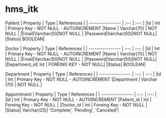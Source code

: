 # hms_itk

Patient
| Property     | Type | References | 
| ---------------- | :--: | :--: |
|Id | Int | Primary Key - NOT NULL - AUTOINCREMENT 
|Name | Varchar(70) | NOT NULL |
|Email|Varchar(50|NOT NULL |
|Password|Varchar(50)|NOT NULL|
|Status| BOOLEAN| 


Doctor
| Property     | Type | References | 
| ---------------- | :--: | :--: |
|Id | Int | Primary Key - NOT NULL - AUTOINCREMENT 
|Name | Varchar(70) | NOT NULL |
|Email|Varchar(50|NOT NULL |
|Password|Varchar(50)|NOT NULL|
|Department_id| Int | FOREING KEY - NOT NULL|
|Status| BOOLEAN| 

Department 
| Property     | Type | References | 
| ---------------- | :--: | :--: |
|Id | Int | Primary Key - NOT NULL - AUTOINCREMENT 
|Department | Varchar (70) | NOT NULL |


Appointment
| Property     | Type | References | 
| ---------------- | :--: | :--: |
|Id | Int | Primary Key - NOT NULL - AUTOINCREMENT 
|Patient_id | Int | Foreing Key - NOT NULL |
|Doctor_id | Int | Foreing Key - NOT NULL |
|Status| Varchar(25)| 'Complete', 'Pending', 'Canceled'|

